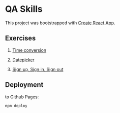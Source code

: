 # QA Skills

This project was bootstrapped with [Create React App](https://github.com/facebook/create-react-app).

## Exercises

1. [Time conversion](https://claudia-serra.github.io/exercise1)

2. [Datepicker](https://claudia-serra.github.io/exercise2)

3. [Sign up, Sign in, Sign out](https://claudia-serra.github.io/exercise3)

## Deployment

to Github Pages:

```bash
npm deploy
```
